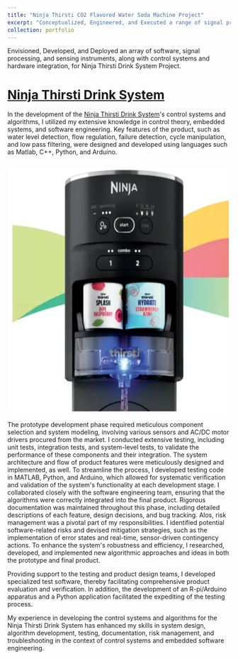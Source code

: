 ```yaml
---
title: "Ninja Thirsti CO2 Flavored Water Soda Machine Project"
excerpt: "Conceptualized, Engineered, and Executed a range of signal processing, harware selection, sensory, and software mechanisms, as well as control systems, for Ninja Thirsti Project."
collection: portfolio
---
```


Envisioned, Developed, and Deployed an array of software, signal processing, and sensing instruments, along with control systems and hardware integration, for Ninja Thirsti Drink System Project. 

[Ninja Thirsti Drink System](https://www.ninjakitchen.com/zidWC1001)
======
In the development of the [Ninja Thirsti Drink System](https://www.ninjakitchen.com/zidWC1001)'s control systems and algorithms, I utilized my extensive knowledge in control theory, embedded systems, and software engineering. Key features of the product, such as water level detection, flow regulation, failure detection, cycle manipulation, and low pass filtering, were designed and developed using languages such as Matlab, C++, Python, and Arduino.

<br/><img src='/images/thirsti.png' width='500' height='550'>

The prototype development phase required meticulous component selection and system modeling, involving various sensors and AC/DC motor drivers procured from the market. I conducted extensive testing, including unit tests, integration tests, and system-level tests, to validate the performance of these components and their integration. The system architecture and flow of product features were meticulously designed and implemented, as well. To streamline the process, I developed testing code in MATLAB, Python, and Arduino, which allowed for systematic verification and validation of the system's functionality at each development stage. I collaborated closely with the software engineering team, ensuring that the algorithms were correctly integrated into the final product. Rigorous documentation was maintained throughout this phase, including detailed descriptions of each feature, design decisions, and bug tracking. Alos, risk management was a pivotal part of my responsibilities. I identified potential software-related risks and devised mitigation strategies, such as the implementation of error states and real-time, sensor-driven contingency actions. To enhance the system's robustness and efficiency, I researched, developed, and implemented new algorithmic approaches and ideas in both the prototype and final product.

Providing support to the testing and product design teams, I developed specialized test software, thereby facilitating comprehensive product evaluation and verification. In addition, the development of an R-pi/Arduino apparatus and a Python application facilitated the expediting of the testing process.

My experience in developing the control systems and algorithms for the Ninja Thirsti Drink System has enhanced my skills in system design, algorithm development, testing, documentation, risk management, and troubleshooting in the context of control systems and embedded software engineering.